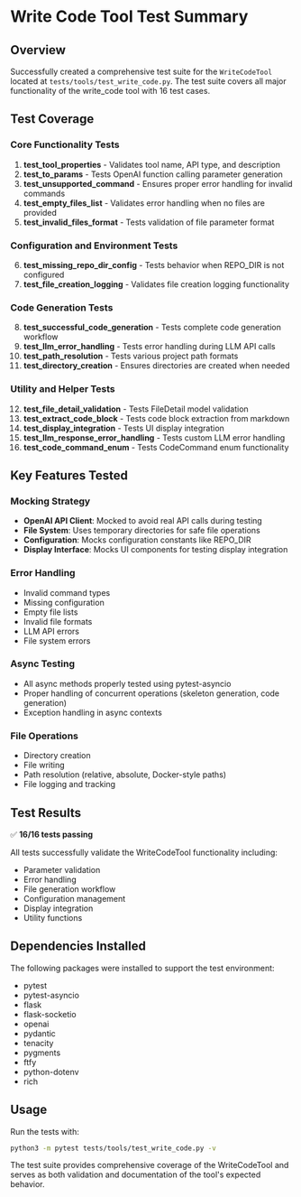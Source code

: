 # Write Code Tool Test Summary

## Overview
Successfully created a comprehensive test suite for the `WriteCodeTool` located at `tests/tools/test_write_code.py`. The test suite covers all major functionality of the write_code tool with 16 test cases.

## Test Coverage

### Core Functionality Tests
1. **test_tool_properties** - Validates tool name, API type, and description
2. **test_to_params** - Tests OpenAI function calling parameter generation
3. **test_unsupported_command** - Ensures proper error handling for invalid commands
4. **test_empty_files_list** - Validates error handling when no files are provided
5. **test_invalid_files_format** - Tests validation of file parameter format

### Configuration and Environment Tests
6. **test_missing_repo_dir_config** - Tests behavior when REPO_DIR is not configured
7. **test_file_creation_logging** - Validates file creation logging functionality

### Code Generation Tests
8. **test_successful_code_generation** - Tests complete code generation workflow
9. **test_llm_error_handling** - Tests error handling during LLM API calls
10. **test_path_resolution** - Tests various project path formats
11. **test_directory_creation** - Ensures directories are created when needed

### Utility and Helper Tests
12. **test_file_detail_validation** - Tests FileDetail model validation
13. **test_extract_code_block** - Tests code block extraction from markdown
14. **test_display_integration** - Tests UI display integration
15. **test_llm_response_error_handling** - Tests custom LLM error handling
16. **test_code_command_enum** - Tests CodeCommand enum functionality

## Key Features Tested

### Mocking Strategy
- **OpenAI API Client**: Mocked to avoid real API calls during testing
- **File System**: Uses temporary directories for safe file operations
- **Configuration**: Mocks configuration constants like REPO_DIR
- **Display Interface**: Mocks UI components for testing display integration

### Error Handling
- Invalid command types
- Missing configuration
- Empty file lists
- Invalid file formats
- LLM API errors
- File system errors

### Async Testing
- All async methods properly tested using pytest-asyncio
- Proper handling of concurrent operations (skeleton generation, code generation)
- Exception handling in async contexts

### File Operations
- Directory creation
- File writing
- Path resolution (relative, absolute, Docker-style paths)
- File logging and tracking

## Test Results
✅ **16/16 tests passing**

All tests successfully validate the WriteCodeTool functionality including:
- Parameter validation
- Error handling
- File generation workflow
- Configuration management
- Display integration
- Utility functions

## Dependencies Installed
The following packages were installed to support the test environment:
- pytest
- pytest-asyncio
- flask
- flask-socketio
- openai
- pydantic
- tenacity
- pygments
- ftfy
- python-dotenv
- rich

## Usage
Run the tests with:
```bash
python3 -m pytest tests/tools/test_write_code.py -v
```

The test suite provides comprehensive coverage of the WriteCodeTool and serves as both validation and documentation of the tool's expected behavior.